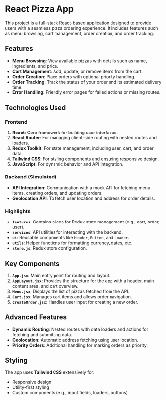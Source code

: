 
# React Pizza App

This project is a full-stack React-based application designed to provide users with a seamless pizza ordering experience. It includes features such as menu browsing, cart management, order creation, and order tracking.

## Features

- **Menu Browsing**: View available pizzas with details such as name, ingredients, and price.
- **Cart Management**: Add, update, or remove items from the cart.
- **Order Creation**: Place orders with optional priority handling.
- **Order Tracking**: Track the status of your order and its estimated delivery time.
- **Error Handling**: Friendly error pages for failed actions or missing routes.

## Technologies Used

### Frontend

1. **React**: Core framework for building user interfaces.
2. **React Router**: For managing client-side routing with nested routes and loaders.
3. **Redux Toolkit**: For state management, including user, cart, and order data.
4. **Tailwind CSS**: For styling components and ensuring responsive design.
5. **JavaScript**: For dynamic behavior and API integration.

### Backend (Simulated)

- **API Integration**: Communication with a mock API for fetching menu items, creating orders, and updating orders.
- **Geolocation API**: To fetch user location and address for order details.


### Highlights

- **`features`**: Contains slices for Redux state management (e.g., cart, order, user).
- **`services`**: API utilities for interacting with the backend.
- **`ui`**: Reusable components like `Header`, `Button`, and `Loader`.
- **`utils`**: Helper functions for formatting currency, dates, etc.
- **`store.js`**: Redux store configuration.

## Key Components

1. **`App.jsx`**: Main entry point for routing and layout.
2. **`AppLayout.jsx`**: Provides the structure for the app with a header, main content area, and cart overview.
3. **`Menu.jsx`**: Displays the list of pizzas fetched from the API.
4. **`Cart.jsx`**: Manages cart items and allows order navigation.
5. **`CreateOrder.jsx`**: Handles user input for creating a new order.

## Advanced Features

- **Dynamic Routing**: Nested routes with data loaders and actions for fetching and submitting data.
- **Geolocation**: Automatic address fetching using user location.
- **Priority Orders**: Additional handling for marking orders as priority.

## Styling

The app uses **Tailwind CSS** extensively for:

- Responsive design
- Utility-first styling
- Custom components (e.g., input fields, loaders, buttons)
